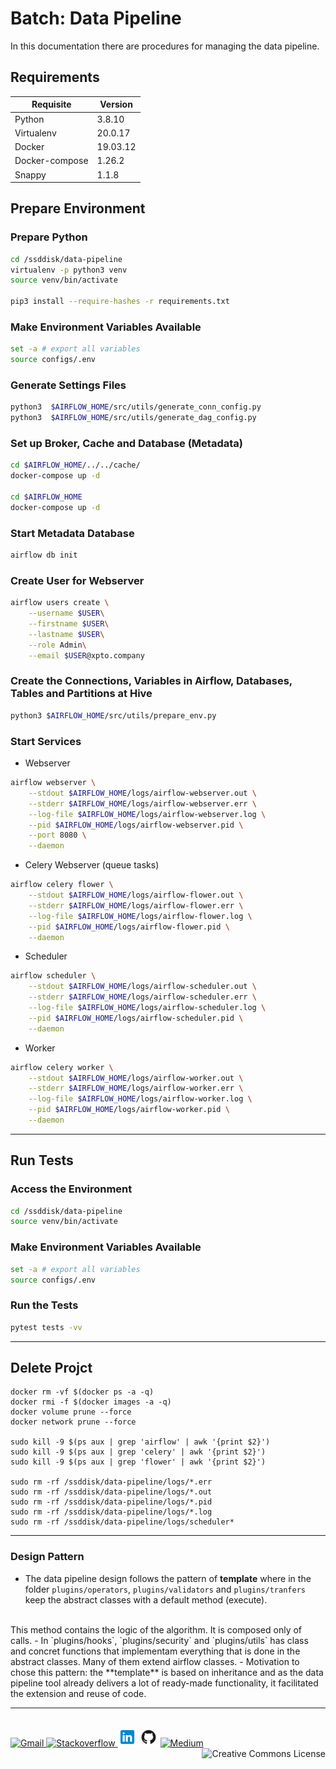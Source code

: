 # Batch: Data Pipeline
In this documentation there are procedures for managing the data pipeline.

## Requirements
| Requisite      | Version  |
| -------------- | -------- |
| Python         | 3.8.10   |
| Virtualenv     | 20.0.17  |
| Docker         | 19.03.12 |
| Docker-compose | 1.26.2   |
| Snappy         | 1.1.8    |

## **Prepare Environment**
### Prepare Python
```bash
cd /ssddisk/data-pipeline
virtualenv -p python3 venv
source venv/bin/activate

pip3 install --require-hashes -r requirements.txt
```

### Make Environment Variables Available
```bash
set -a # export all variables
source configs/.env
```

### Generate Settings Files
```bash
python3  $AIRFLOW_HOME/src/utils/generate_conn_config.py
python3  $AIRFLOW_HOME/src/utils/generate_dag_config.py
```

### Set up Broker, Cache and Database (Metadata)
```bash
cd $AIRFLOW_HOME/../../cache/
docker-compose up -d

cd $AIRFLOW_HOME
docker-compose up -d
```

### Start Metadata Database
```bash
airflow db init
```

### Create User for Webserver
```bash
airflow users create \
    --username $USER\
    --firstname $USER\
    --lastname $USER\
    --role Admin\
    --email $USER@xpto.company
```

### Create the Connections, Variables in Airflow, Databases, Tables and Partitions at Hive
```bash
python3 $AIRFLOW_HOME/src/utils/prepare_env.py
```

### Start Services
- Webserver
```bash
airflow webserver \
    --stdout $AIRFLOW_HOME/logs/airflow-webserver.out \
    --stderr $AIRFLOW_HOME/logs/airflow-webserver.err \
    --log-file $AIRFLOW_HOME/logs/airflow-webserver.log \
    --pid $AIRFLOW_HOME/logs/airflow-webserver.pid \
    --port 8080 \
    --daemon
```

- Celery Webserver (queue tasks)
```bash
airflow celery flower \
    --stdout $AIRFLOW_HOME/logs/airflow-flower.out \
    --stderr $AIRFLOW_HOME/logs/airflow-flower.err \
    --log-file $AIRFLOW_HOME/logs/airflow-flower.log \
    --pid $AIRFLOW_HOME/logs/airflow-flower.pid \
    --daemon
```

- Scheduler
```bash
airflow scheduler \
    --stdout $AIRFLOW_HOME/logs/airflow-scheduler.out \
    --stderr $AIRFLOW_HOME/logs/airflow-scheduler.err \
    --log-file $AIRFLOW_HOME/logs/airflow-scheduler.log \
    --pid $AIRFLOW_HOME/logs/airflow-scheduler.pid \
    --daemon
```

- Worker
```bash
airflow celery worker \
    --stdout $AIRFLOW_HOME/logs/airflow-worker.out \
    --stderr $AIRFLOW_HOME/logs/airflow-worker.err \
    --log-file $AIRFLOW_HOME/logs/airflow-worker.log \
    --pid $AIRFLOW_HOME/logs/airflow-worker.pid \
    --daemon
```

---

## Run Tests

### Access the Environment
```bash
cd /ssddisk/data-pipeline
source venv/bin/activate
```

### Make Environment Variables Available
```bash
set -a # export all variables
source configs/.env
```

### Run the Tests
```bash
pytest tests -vv
```

---

## Delete Projct
```
docker rm -vf $(docker ps -a -q)
docker rmi -f $(docker images -a -q)
docker volume prune --force
docker network prune --force

sudo kill -9 $(ps aux | grep 'airflow' | awk '{print $2}')
sudo kill -9 $(ps aux | grep 'celery' | awk '{print $2}')
sudo kill -9 $(ps aux | grep 'flower' | awk '{print $2}')

sudo rm -rf /ssddisk/data-pipeline/logs/*.err
sudo rm -rf /ssddisk/data-pipeline/logs/*.out
sudo rm -rf /ssddisk/data-pipeline/logs/*.pid
sudo rm -rf /ssddisk/data-pipeline/logs/*.log
sudo rm -rf /ssddisk/data-pipeline/logs/scheduler*
```

---

### Design Pattern
- The data pipeline design follows the pattern of **template** where in the folder `plugins/operators`, `plugins/validators` and `plugins/tranfers` keep the abstract classes with a default method (execute).
<br/>
This method contains the logic of the algorithm. It is composed only of calls.
- In `plugins/hooks`, `plugins/security` and `plugins/utils` has class and concret functions that implementam everything that is done in the abstract classes. Many of them extend airflow classes.
- Motivation to chose this pattern: the **template** is based on inheritance and as the data pipeline tool already delivers a lot of ready-made functionality, it facilitated the extension and reuse of code.

---

<p  align="left">
<br/>
<a href="mailto:brunocampos01@gmail.com" target="_blank"><img src="https://github.com/brunocampos01/devops/blob/master/images/email.png" alt="Gmail" width="30">
</a>
<a href="https://stackoverflow.com/users/8329698/bruno-campos" target="_blank"><img src="https://github.com/brunocampos01/devops/blob/master/images/stackoverflow.png" alt="Stackoverflow" width="30">
</a>
<a href="https://www.linkedin.com/in/brunocampos01" target="_blank"><img src="https://github.com/brunocampos01/devops/blob/master/images/linkedin.png" alt="LinkedIn" width="30"></a>
<a href="https://github.com/brunocampos01" target="_blank"><img src="https://github.com/brunocampos01/devops/blob/master/images/github.png" alt="GitHub" width="30"></a>
<a href="https://medium.com/@brunocampos01" target="_blank"><img src="https://github.com/brunocampos01/devops/blob/master/images/medium.png" alt="Medium" width="30">
</a>
<a rel="license" href="http://creativecommons.org/licenses/by-sa/4.0/"><img alt="Creative Commons License" style="border-width:0" src="https://i.creativecommons.org/l/by-sa/4.0/88x31.png",  align="right" /></a><br/>
</p>
